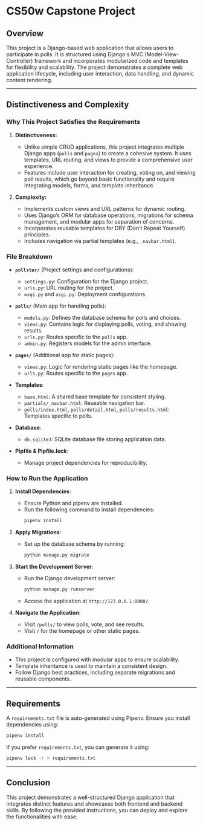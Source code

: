 # CS50w Capstone Project

## Overview

This project is a Django-based web application that allows users to participate in polls. It is structured using Django's MVC (Model-View-Controller) framework and incorporates modularized code and templates for flexibility and scalability. The project demonstrates a complete web application lifecycle, including user interaction, data handling, and dynamic content rendering.

---

## Distinctiveness and Complexity

### Why This Project Satisfies the Requirements

1. **Distinctiveness:**
   - Unlike simple CRUD applications, this project integrates multiple Django apps (`polls` and `pages`) to create a cohesive system. It uses templates, URL routing, and views to provide a comprehensive user experience.
   - Features include user interaction for creating, voting on, and viewing poll results, which go beyond basic functionality and require integrating models, forms, and template inheritance.

2. **Complexity:**
   - Implements custom views and URL patterns for dynamic routing.
   - Uses Django’s ORM for database operations, migrations for schema management, and modular apps for separation of concerns.
   - Incorporates reusable templates for DRY (Don’t Repeat Yourself) principles.
   - Includes navigation via partial templates (e.g., `_navbar.html`).

### File Breakdown

- **`pollster/`** (Project settings and configurations):
  - `settings.py`: Configuration for the Django project.
  - `urls.py`: URL routing for the project.
  - `wsgi.py` and `asgi.py`: Deployment configurations.

- **`polls/`** (Main app for handling polls):
  - `models.py`: Defines the database schema for polls and choices.
  - `views.py`: Contains logic for displaying polls, voting, and showing results.
  - `urls.py`: Routes specific to the `polls` app.
  - `admin.py`: Registers models for the admin interface.

- **`pages/`** (Additional app for static pages):
  - `views.py`: Logic for rendering static pages like the homepage.
  - `urls.py`: Routes specific to the `pages` app.

- **Templates**:
  - `base.html`: A shared base template for consistent styling.
  - `partials/_navbar.html`: Reusable navigation bar.
  - `polls/index.html`, `polls/detail.html`, `polls/results.html`: Templates specific to polls.

- **Database**:
  - `db.sqlite3`: SQLite database file storing application data.

- **Pipfile & Pipfile.lock**:
  - Manage project dependencies for reproducibility.

### How to Run the Application

1. **Install Dependencies**:
   - Ensure Python and pipenv are installed.
   - Run the following command to install dependencies:
     ```bash
     pipenv install
     ```

2. **Apply Migrations**:
   - Set up the database schema by running:
     ```bash
     python manage.py migrate
     ```

3. **Start the Development Server**:
   - Run the Django development server:
     ```bash
     python manage.py runserver
     ```
   - Access the application at `http://127.0.0.1:8000/`.

4. **Navigate the Application**:
   - Visit `/polls/` to view polls, vote, and see results.
   - Visit `/` for the homepage or other static pages.

### Additional Information

- This project is configured with modular apps to ensure scalability.
- Template inheritance is used to maintain a consistent design.
- Follow Django best practices, including separate migrations and reusable components.

---

## Requirements

A `requirements.txt` file is auto-generated using Pipenv. Ensure you install dependencies using:
```bash
pipenv install
```

If you prefer `requirements.txt`, you can generate it using:
```bash
pipenv lock -r > requirements.txt
```

---

## Conclusion

This project demonstrates a well-structured Django application that integrates distinct features and showcases both frontend and backend skills. By following the provided instructions, you can deploy and explore the functionalities with ease.

